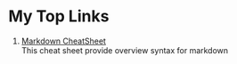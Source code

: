 # My Top Links

1. [Markdown CheatSheet](https://www.markdownguide.org/cheat-sheet/)  
This cheat sheet provide overview syntax for markdown
